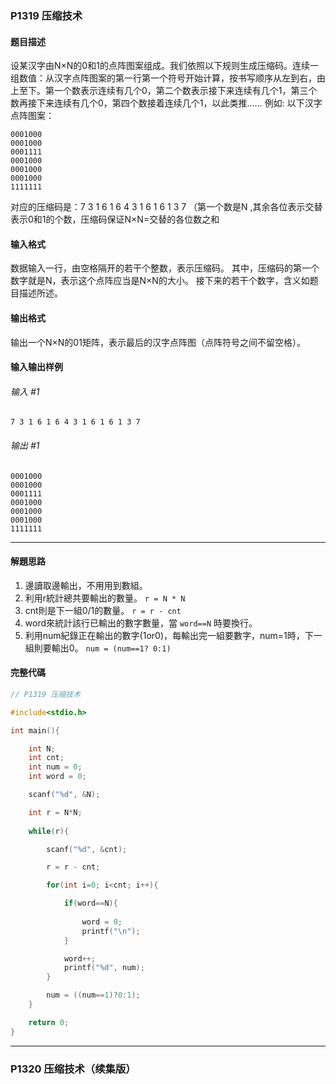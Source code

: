 ### P1319 压缩技术

#### 题目描述
设某汉字由N×N的0和1的点阵图案组成。我们依照以下规则生成压缩码。连续一组数值：从汉字点阵图案的第一行第一个符号开始计算，按书写顺序从左到右，由上至下。第一个数表示连续有几个0，第二个数表示接下来连续有几个1，第三个数再接下来连续有几个0，第四个数接着连续几个1，以此类推……
例如: 以下汉字点阵图案：
```
0001000
0001000
0001111
0001000
0001000
0001000
1111111
```
对应的压缩码是：7 3 1 6 1 6 4 3 1 6 1 6 1 3 7 （第一个数是N ,其余各位表示交替表示0和1的个数，压缩码保证N×N=交替的各位数之和

#### 输入格式
数据输入一行，由空格隔开的若干个整数，表示压缩码。
其中，压缩码的第一个数字就是N，表示这个点阵应当是N×N的大小。
接下来的若干个数字，含义如题目描述所述。

#### 输出格式
输出一个N×N的01矩阵，表示最后的汉字点阵图（点阵符号之间不留空格）。

#### 输入输出样例

###### 输入 #1
` 7 3 1 6 1 6 4 3 1 6 1 6 1 3 7 `

###### 输出 #1
```
0001000
0001000
0001111
0001000
0001000
0001000
1111111
```

---

#### 解題思路
1. 邊讀取邊輸出，不用用到數組。
2. 利用r統計總共要輸出的數量。  `r = N * N`
3. cnt則是下一組0/1的數量。  `r = r - cnt`
4. word來統計該行已輸出的數字數量，當 `word==N` 時要換行。
5. 利用num紀錄正在輸出的數字(1or0)，每輸出完一組要數字，num=1時，下一組則要輸出0。  `num = (num==1? 0:1)`

#### 完整代碼
```c
// P1319 压缩技术

#include<stdio.h>

int main(){

    int N;
    int cnt;
    int num = 0;
    int word = 0;

    scanf("%d", &N);

    int r = N*N;
    
    while(r){

        scanf("%d", &cnt);

        r = r - cnt;

        for(int i=0; i<cnt; i++){

            if(word==N){
                
                word = 0;
                printf("\n");
            }

            word++;
            printf("%d", num);
        }

        num = ((num==1)?0:1);
    }

    return 0;
}
```

---

### P1320 压缩技术（续集版）
